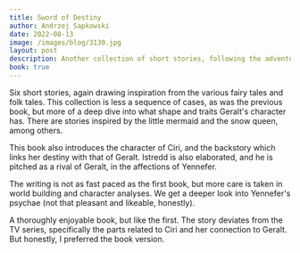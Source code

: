 ```yaml
---
title: Sword of Destiny
author: Andrzej Sapkowski
date: 2022-08-13
image: /images/blog/3130.jpg
layout: post
description: Another collection of short stories, following the adventures of the collection The Last Wish. Geralt forges ahead, battling monsters, demons and prejudices alike...
book: true
---
```


Six short stories, again drawing inspiration from the various fairy tales and folk tales. This collection is less a sequence of cases, as was the previous book, but more of a deep dive into what shape and traits Geralt's character has. There are stories inspired by the little mermaid and the snow queen, among others.

This book also introduces the character of Ciri, and the backstory which links her destiny with that of Geralt. Istredd is also elaborated, and he is pitched as a rival of Geralt, in the affections of Yennefer.

The writing is not as fast paced as the first book, but more care is taken in world building and character analyses. We get a deeper look into Yennefer's psychae (not that pleasant and likeable, honestly).

A thoroughly enjoyable book, but like the first. The story deviates from the TV series, specifically the parts related to Ciri and her connection to Geralt. But honestly, I preferred the book version.
